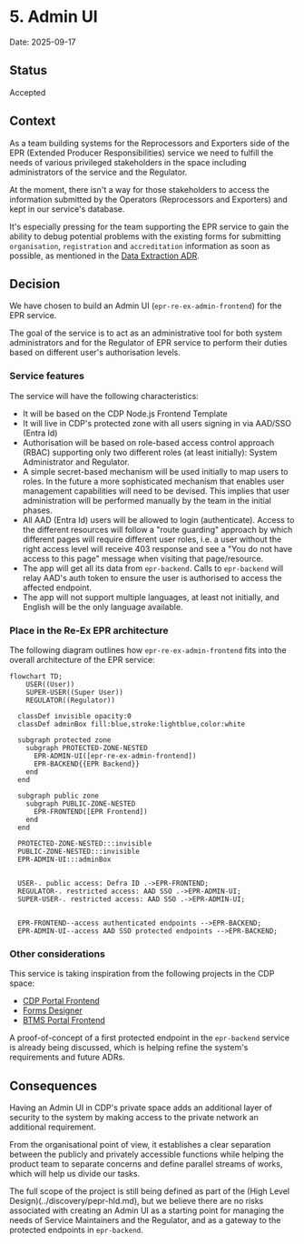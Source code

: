 # 5. Admin UI

Date: 2025-09-17

## Status

Accepted

## Context

As a team building systems for the Reprocessors and Exporters side of the EPR (Extended Producer Responsibilities) service we need to fulfill the needs of various privileged stakeholders in the space including administrators of the service and the Regulator.

At the moment, there isn't a way for those stakeholders to access the information submitted by the Operators (Reprocessors and Exporters) and kept in our service's database.

It's especially pressing for the team supporting the EPR service to gain the ability to debug potential problems with the existing forms for submitting `organisation`, `registration` and `accreditation` information as soon as possible, as mentioned in the [Data Extraction ADR](0004-data-extraction.md).

## Decision

We have chosen to build an Admin UI (`epr-re-ex-admin-frontend`) for the EPR service.

The goal of the service is to act as an administrative tool for both system administrators and for the Regulator of EPR service to perform their duties based on different user's authorisation levels.

### Service features

The service will have the following characteristics:

- It will be based on the CDP Node.js Frontend Template
- It will live in CDP's protected zone with all users signing in via AAD/SSO (Entra Id)
- Authorisation will be based on role-based access control approach (RBAC) supporting only two different roles (at least initially): System Administrator and Regulator.
- A simple secret-based mechanism will be used initially to map users to roles. In the future a more sophisticated mechanism that enables user management capabilities will need to be devised. This implies that user administration will be performed manually by the team in the initial phases.
- All AAD (Entra Id) users will be allowed to login (authenticate). Access to the different resources will follow a "route guarding" approach by which different pages will require different user roles, i.e. a user without the right access level will receive 403 response and see a "You do not have access to this page" message when visiting that page/resource.
- The app will get all its data from `epr-backend`. Calls to `epr-backend` will relay AAD's auth token to ensure the user is authorised to access the affected endpoint.
- The app will not support multiple languages, at least not initially, and English will be the only language available.

### Place in the Re-Ex EPR architecture

The following diagram outlines how `epr-re-ex-admin-frontend` fits into the overall architecture of the EPR service:

```mermaid
flowchart TD;
    USER((User))
    SUPER-USER((Super User))
    REGULATOR((Regulator))

  classDef invisible opacity:0
  classDef adminBox fill:blue,stroke:lightblue,color:white

  subgraph protected zone
    subgraph PROTECTED-ZONE-NESTED
      EPR-ADMIN-UI([epr-re-ex-admin-frontend])
      EPR-BACKEND{{EPR Backend}}
    end
  end

  subgraph public zone
    subgraph PUBLIC-ZONE-NESTED
      EPR-FRONTEND([EPR Frontend])
    end
  end

  PROTECTED-ZONE-NESTED:::invisible
  PUBLIC-ZONE-NESTED:::invisible
  EPR-ADMIN-UI:::adminBox


  USER-. public access: Defra ID .->EPR-FRONTEND;
  REGULATOR-. restricted access: AAD SSO .->EPR-ADMIN-UI;
  SUPER-USER-. restricted access: AAD SSO .->EPR-ADMIN-UI;


  EPR-FRONTEND--access authenticated endpoints -->EPR-BACKEND;
  EPR-ADMIN-UI--access AAD SSO protected endpoints -->EPR-BACKEND;
```

### Other considerations

This service is taking inspiration from the following projects in the CDP space:

- [CDP Portal Frontend](https://github.com/DEFRA/cdp-portal-frontend)
- [Forms Designer](https://github.com/DEFRA/forms-designer)
- [BTMS Portal Frontend](https://github.com/DEFRA/btms-portal-frontend)

A proof-of-concept of a first protected endpoint in the `epr-backend` service is already being discussed, which is helping refine the system's requirements and future ADRs.

## Consequences

Having an Admin UI in CDP's private space adds an additional layer of security to the system by making access to the private network an additional requirement.

From the organisational point of view, it establishes a clear separation between the publicly and privately accessible functions while helping the product team to separate concerns and define parallel streams of works, which will help us divide our tasks.

The full scope of the project is still being defined as part of the (High Level Design)(../discovery/pepr-hld.md), but we believe there are no risks associated with creating an Admin UI as a starting point for managing the needs of Service Maintainers and the Regulator, and as a gateway to the protected endpoints in `epr-backend`.
